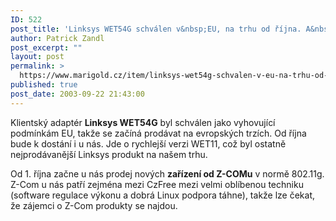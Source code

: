 ```yaml
---
ID: 522
post_title: 'Linksys WET54G schválen v&nbsp;EU, na trhu od října. A&nbsp;také Z-Com nově.'
author: Patrick Zandl
post_excerpt: ""
layout: post
permalink: >
  https://www.marigold.cz/item/linksys-wet54g-schvalen-v-eu-na-trhu-od-rijna-a-take-z-com-nove
published: true
post_date: 2003-09-22 21:43:00
---
```

<P>Klientský adaptér <STRONG>Linksys WET54G</STRONG> byl schválen jako vyhovující podmínkám EU, takže se začíná prodávat na evropských trzích. Od října bude k dostání i u nás. Jde o rychlejší verzi WET11, což byl ostatně nejprodávanější Linksys produkt na našem trhu. </P>
<P>Od 1. října začne u nás prodej nových <STRONG>zařízení od Z-COMu</STRONG> v normě 802.11g. Z-Com u nás patří zejména mezi CzFree mezi velmi oblíbenou techniku (software regulace výkonu a dobrá Linux podpora táhne), takže lze čekat, že zájemci o Z-Com produkty se najdou. </P>